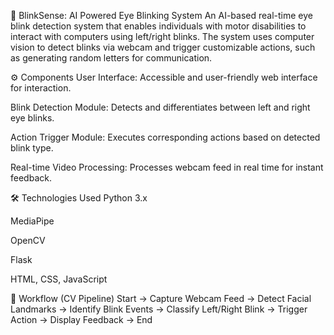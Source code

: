 🧠 BlinkSense: AI Powered Eye Blinking System
An AI-based real-time eye blink detection system that enables individuals with motor disabilities to interact with computers using left/right blinks. The system uses computer vision to detect blinks via webcam and trigger customizable actions, such as generating random letters for communication.

⚙️ Components
User Interface: Accessible and user-friendly web interface for interaction.

Blink Detection Module: Detects and differentiates between left and right eye blinks.

Action Trigger Module: Executes corresponding actions based on detected blink type.

Real-time Video Processing: Processes webcam feed in real time for instant feedback.

🛠️ Technologies Used
Python 3.x

MediaPipe

OpenCV

Flask

HTML, CSS, JavaScript

🧠 Workflow (CV Pipeline)
Start → Capture Webcam Feed → Detect Facial Landmarks → Identify Blink Events → Classify Left/Right Blink → Trigger Action → Display Feedback → End

